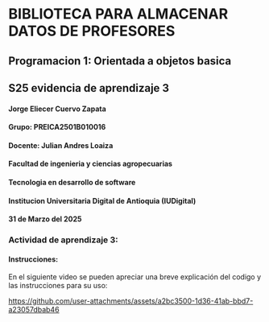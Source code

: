 # BIBLIOTECA PARA ALMACENAR DATOS DE PROFESORES
## Programacion 1: Orientada a objetos basica
## S25 evidencia de aprendizaje 3

#### Jorge Eliecer Cuervo Zapata
#### Grupo: PREICA2501B010016
#### Docente: Julian Andres Loaiza
#### Facultad de ingenieria y ciencias agropecuarias
#### Tecnologia en desarrollo de software
#### Institucion Universitaria Digital de Antioquia (IUDigital)
#### 31 de Marzo del 2025

### Actividad de aprendizaje 3:

#### Instrucciones:

<p>En el siguiente video se pueden apreciar una breve explicación del codigo y las instrucciones para su uso:</p>



https://github.com/user-attachments/assets/a2bc3500-1d36-41ab-bbd7-a23057dbab46

